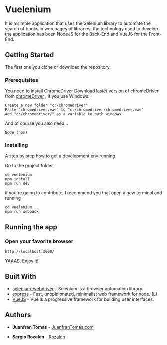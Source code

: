 # Vuelenium

It is a simple application that uses the Selenium library to automate the search of books in web pages of libraries, the technology used to develop the application has been NodeJS for the Back-End and VueJS for the Front-End.

## Getting Started

The first one you clone or download the repository.

### Prerequisites
You need to install ChromeDriver
Download lastet version of chromeDriver from [chromeDriver](https://chromedriver.storage.googleapis.com/index.html) , if you use Windows:
```
Create a new folder "c:/chromedriver"
Paste "chromedriver.exe" to "c:/chromedriver/chromedriver.exe"
Add "c:/chromedriver/" as a variable to path windows
```
And of course you also need...
```
Node (npm)
```

### Installing

A step by step  how to get a development env running

Go to the project folder
```
cd vuelenium
npm install
npm run dev
```

if you're going to contribute, I recommend you that open a new terminal and running

```
cd vuelenium
npm run webpack
```

## Running the app

### Open your favorite browser
```
http://localhost:3000/
```
YAAAS, Enjoy it!!

## Built With

* [selenium-webdriver](https://www.npmjs.com/package/selenium-webdriver) - Selenium is a browser automation library.
* [express](https://www.npmjs.com/package/express) - Fast, unopinionated, minimalist web framework for node. (L)
* [VueJS](https://www.npmjs.com/package/vue) - Vue is a progressive framework for building user interfaces.


## Authors

* **Juanfran Tomas** - [JuanfranTomas.com](http://www.juanfrantomas.com/)

* **Sergio Rozalen** - [Rozalen](https://rozalen.github.io/)

